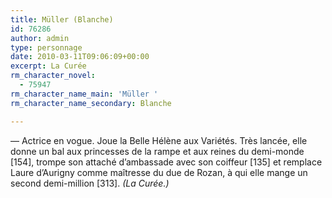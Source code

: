 ```yaml
---
title: Müller (Blanche)
id: 76286
author: admin
type: personnage
date: 2010-03-11T09:06:09+00:00
excerpt: La Curée
rm_character_novel:
  - 75947
rm_character_name_main: 'Müller '
rm_character_name_secondary: Blanche

---
```

— Actrice en vogue. Joue la Belle Hélène aux Variétés. Très lancée, elle donne un bal aux princesses de la rampe et aux reines du demi-monde [154], trompe son attaché d’ambassade avec son coiffeur [135] et remplace Laure d’Aurigny comme maîtresse du due de Rozan, à qui elle mange un second demi-million [313]. _(La Curée.)_